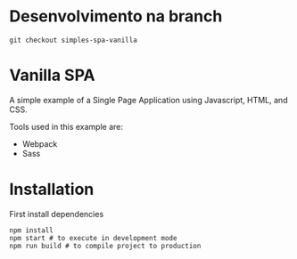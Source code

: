 # Desenvolvimento na branch
```
git checkout simples-spa-vanilla
```

# Vanilla SPA
A simple example of a Single Page Application using Javascript, HTML, and CSS.

Tools used in this example are:
* Webpack
* Sass

# Installation

First install dependencies
```shell
npm install
npm start # to execute in development mode
npm run build # to compile project to production
```
